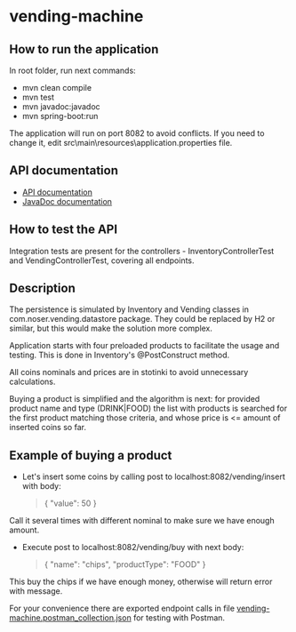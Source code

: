 # vending-machine

## How to run the application
In root folder, run next commands:

* mvn clean compile
* mvn test
* mvn javadoc:javadoc
* mvn spring-boot:run

The application will run on port 8082 to avoid conflicts.
If you need to change it, edit src\main\resources\application.properties file.

## API documentation
* [API documentation](http://localhost:8082/swagger-ui/index.html#/)
* [JavaDoc documentation](http://localhost:63342/vending-machine/target/site/apidocs/index.html)

## How to test the API
Integration tests are present for the controllers - InventoryControllerTest and VendingControllerTest,
covering all endpoints.

## Description
The persistence is simulated by Inventory and Vending classes in com.noser.vending.datastore package.
They could be replaced by H2 or similar, but this would make the solution more complex.

Application starts with four preloaded products to facilitate the usage and testing.
This is done in Inventory's @PostConstruct method.

All coins nominals and prices are in stotinki to avoid unnecessary calculations.

Buying a product is simplified and the algorithm is next: for provided product name and type (DRINK|FOOD) 
the list with products is searched for the first product matching those criteria, and whose price is <= amount of inserted coins so far.  

## Example of buying a product
* Let's insert some coins by calling post to localhost:8082/vending/insert with body:
  >{
  >"value": 50
  >}

Call it several times with different nominal to make sure we have enough amount.

* Execute post to localhost:8082/vending/buy with next body:
  >{
  >"name": "chips",
  >"productType": "FOOD"
  >}

This buy the chips if we have enough money, otherwise will return error with message.

For your convenience there are exported endpoint calls in file [vending-machine.postman_collection.json](vending-machine.postman_collection.json) for testing with Postman.